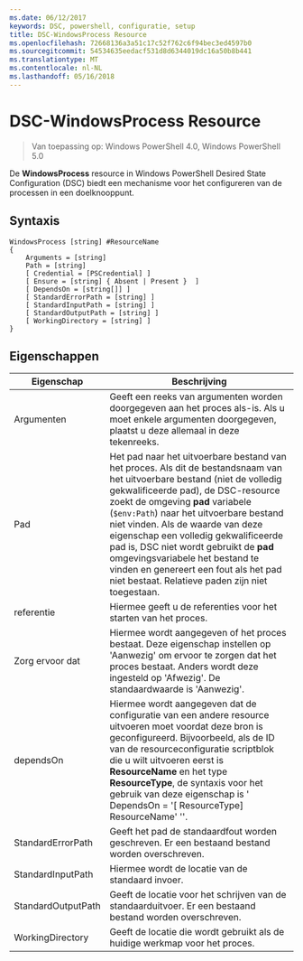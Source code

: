 ```yaml
---
ms.date: 06/12/2017
keywords: DSC, powershell, configuratie, setup
title: DSC-WindowsProcess Resource
ms.openlocfilehash: 72668136a3a51c17c52f762c6f94bec3ed4597b0
ms.sourcegitcommit: 54534635eedacf531d8d6344019dc16a50b8b441
ms.translationtype: MT
ms.contentlocale: nl-NL
ms.lasthandoff: 05/16/2018
---
```

# <a name="dsc-windowsprocess-resource"></a>DSC-WindowsProcess Resource

> Van toepassing op: Windows PowerShell 4.0, Windows PowerShell 5.0

De **WindowsProcess** resource in Windows PowerShell Desired State Configuration (DSC) biedt een mechanisme voor het configureren van de processen in een doelknooppunt.

## <a name="syntax"></a>Syntaxis

```
WindowsProcess [string] #ResourceName
{
    Arguments = [string]
    Path = [string]
    [ Credential = [PSCredential] ]
    [ Ensure = [string] { Absent | Present }  ]
    [ DependsOn = [string[]] ]
    [ StandardErrorPath = [string] ]
    [ StandardInputPath = [string] ]
    [ StandardOutputPath = [string] ]
    [ WorkingDirectory = [string] ]
}
```

## <a name="properties"></a>Eigenschappen
|  Eigenschap  |  Beschrijving   |
|---|---|
| Argumenten| Geeft een reeks van argumenten worden doorgegeven aan het proces als-is. Als u moet enkele argumenten doorgegeven, plaatst u deze allemaal in deze tekenreeks.|
| Pad| Het pad naar het uitvoerbare bestand van het proces. Als dit de bestandsnaam van het uitvoerbare bestand (niet de volledig gekwalificeerde pad), de DSC-resource zoekt de omgeving **pad** variabele (`$env:Path`) naar het uitvoerbare bestand niet vinden. Als de waarde van deze eigenschap een volledig gekwalificeerde pad is, DSC niet wordt gebruikt de **pad** omgevingsvariabele het bestand te vinden en genereert een fout als het pad niet bestaat. Relatieve paden zijn niet toegestaan.|
| referentie| Hiermee geeft u de referenties voor het starten van het proces.|
| Zorg ervoor dat| Hiermee wordt aangegeven of het proces bestaat. Deze eigenschap instellen op 'Aanwezig' om ervoor te zorgen dat het proces bestaat. Anders wordt deze ingesteld op 'Afwezig'. De standaardwaarde is 'Aanwezig'.|
| dependsOn | Hiermee wordt aangegeven dat de configuratie van een andere resource uitvoeren moet voordat deze bron is geconfigureerd. Bijvoorbeeld, als de ID van de resourceconfiguratie scriptblok die u wilt uitvoeren eerst is __ResourceName__ en het type __ResourceType__, de syntaxis voor het gebruik van deze eigenschap is ' DependsOn = '[ ResourceType] ResourceName' ''.|
| StandardErrorPath| Geeft het pad de standaardfout worden geschreven. Er een bestaand bestand worden overschreven.|
| StandardInputPath| Hiermee wordt de locatie van de standaard invoer.|
| StandardOutputPath| Geeft de locatie voor het schrijven van de standaarduitvoer. Er een bestaand bestand worden overschreven.|
| WorkingDirectory| Geeft de locatie die wordt gebruikt als de huidige werkmap voor het proces.|